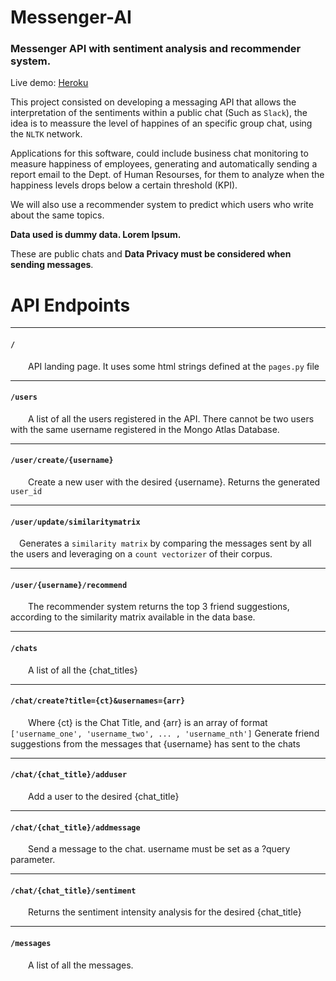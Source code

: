# Messenger-AI
### Messenger API with sentiment analysis and recommender system.

Live demo: [Heroku](http://rihp.herokuapp.com/)

This project consisted on developing a messaging API that allows the interpretation of the sentiments within a public chat (Such as `Slack`), the idea is to meassure the level of happines of an specific group chat, using the `NLTK` network.

Applications for this software, could include business chat monitoring to measure happiness of employees, generating and automatically sending a report email to the Dept. of Human Resourses, for them to analyze when the happiness levels drops below a certain threshold (KPI).

We will also use a recommender system to predict which users who write about the same topics.

**Data used is dummy data. Lorem Ipsum.**

These are public chats and **Data Privacy must be considered when sending messages**.

# API Endpoints

------

#### `/`

  API landing page. It uses some html strings defined at the `pages.py` file

------

#### `/users`

  A list of all the users registered in the API. There cannot be two users with the same username registered in the Mongo Atlas Database.

------

#### `/user/create/{username}`

  Create a new user with the desired {username}. Returns the generated `user_id`

------

#### `/user/update/similaritymatrix`

  Generates a `similarity matrix` by comparing the messages sent by all the users and leveraging on a `count vectorizer` of their corpus.

------

#### `/user/{username}/recommend`

  The recommender system returns the top 3 friend suggestions, according to the similarity matrix available in the data base.

------

#### `/chats`

  A list of all the {chat_titles}

------

#### `/chat/create?title={ct}&usernames={arr}`

  Where {ct} is the Chat Title, and {arr} is an array of format `['username_one', 'username_two', ... , 'username_nth']` Generate friend suggestions from the messages that {username} has sent to the chats

------

#### `/chat/{chat_title}/adduser`

  Add a user to the desired {chat_title}

------

#### `/chat/{chat_title}/addmessage`

  Send a message to the chat. username must be set as a ?query parameter.

------

#### `/chat/{chat_title}/sentiment`

  Returns the sentiment intensity analysis for the desired {chat_title}

------

#### `/messages`

  A list of all the messages.



